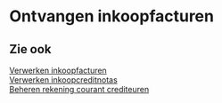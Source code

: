 # Ontvangen inkoopfacturen

## Zie ook

[Verwerken inkoopfacturen](../verwerken-inkoopfacturen/)  
[Verwerken inkoopcreditnotas](../verwerken-inkoopcreditnotas/)  
[Beheren rekening courant crediteuren](../beheren-rekening-courant-crediteuren/)
